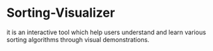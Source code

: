 # Sorting-Visualizer
 it is an interactive tool which help users understand and learn various sorting algorithms through visual demonstrations.
